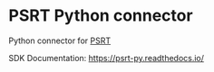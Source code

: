 # PSRT Python connector

Python connector for [PSRT](https://github.com/alttch/psrt)

SDK Documentation: https://psrt-py.readthedocs.io/
